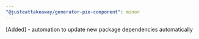 ```yaml
---
"@justeattakeaway/generator-pie-component": minor
---
```


[Added] - automation to update new package dependencies automatically
